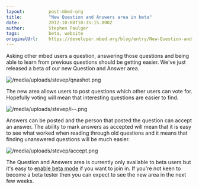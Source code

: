 ```yaml
---
layout:         post-mbed-org
title:          "New Question and Answers area in beta"
date:           2012-10-08T10:35:15.000Z
author:         Stephen Paulger
tags:           beta, website
originalUrl:    https://developer.mbed.org/blog/entry/New-Question-and-Answers-area-in-beta/
---
```


<p>Asking other mbed users a question, answering those questions and being
  able to learn from previous questions should be getting easier. We&apos;ve
  just released a beta of our new Question and Answer area.</p>
<p>
  <img src="https://developer.mbed.org/media/uploads/stevep/qnashot.png"
  alt="/media/uploads/stevep/qnashot.png" title="/media/uploads/stevep/qnashot.png">
</p>
<p>The new area allows users to post questions which other users can vote
  for. Hopefully voting will mean that interesting questions are easier to
  find.</p>
<p>
  <img src="https://developer.mbed.org/media/uploads/stevep/i--.png" alt="/media/uploads/stevep/i--.png"
  title="/media/uploads/stevep/i--.png">
</p>
<p>Answers can be posted and the person that posted the question can accept
  an answer. The ability to mark answers as accepted will mean that it is
  easy to see what worked when reading through old questions and it means
  that finding unanswered questions will be much easier.</p>
<p>
  <img src="https://developer.mbed.org/media/uploads/stevep/accept.png"
  alt="/media/uploads/stevep/accept.png" title="/media/uploads/stevep/accept.png">
</p>
<p>The Question and Answers area is currently only available to beta users
  but it&apos;s easy to <a href="/betamode">enable beta mode</a> if you want
  to join in. If you&apos;re not keen to become a beta tester then you can
  expect to see the new area in the next few weeks.</p>
